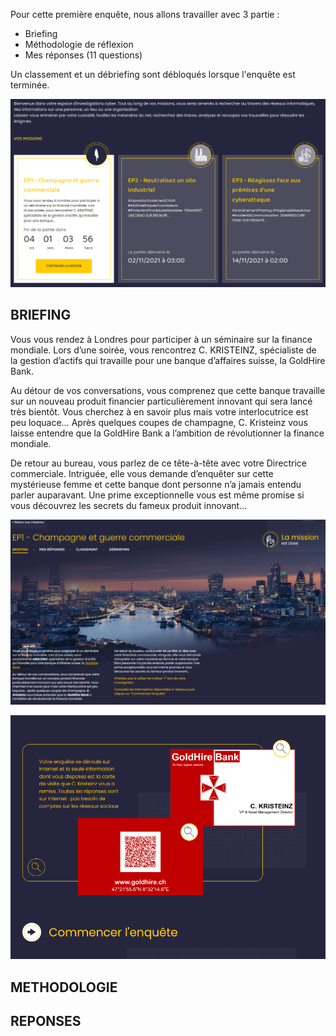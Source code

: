 Pour cette première enquête, nous allons travailler avec 3 partie :

  - Briefing
  - Méthodologie de réflexion
  - Mes réponses (11 questions)
  
Un classement et un débriefing sont débloqués lorsque l'enquête est terminée.

![ALT](../Referentiel/TB_1.png)

## BRIEFING
 
Vous vous rendez à Londres pour participer à un séminaire sur la finance mondiale. Lors d’une soirée, vous rencontrez C. KRISTEINZ, spécialiste de la gestion 
d’actifs qui travaille pour une banque d’affaires suisse, la GoldHire Bank.

Au détour de vos conversations, vous comprenez que cette banque travaille sur un nouveau produit financier particulièrement innovant qui sera lancé très bientôt. 
Vous cherchez à en savoir plus mais votre interlocutrice est peu loquace… Après quelques coupes de champagne, C. Kristeinz vous laisse entendre que la GoldHire Bank 
a l’ambition de révolutionner la finance mondiale.

De retour au bureau, vous parlez de ce tête-à-tête avec votre Directrice commerciale. Intriguée, elle vous demande d’enquêter sur cette mystérieuse femme et 
cette banque dont personne n’a jamais entendu parler auparavant. Une prime exceptionnelle vous est même promise si vous découvrez les secrets du fameux 
produit innovant...

![ALT](../Referentiel/Briefing_1.png)

![ALT](../Referentiel/Briefing_2.png)
 
## METHODOLOGIE
 
 
 
## REPONSES 
